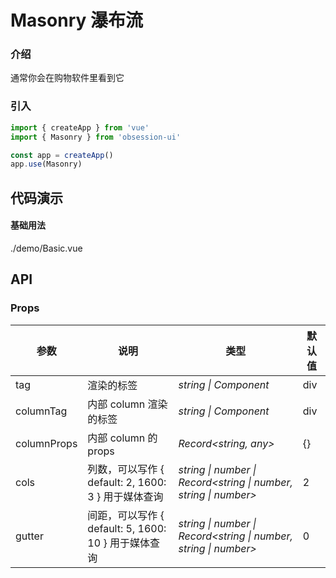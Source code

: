 # Masonry 瀑布流

### 介绍

通常你会在购物软件里看到它

### 引入

```js
import { createApp } from 'vue'
import { Masonry } from 'obsession-ui'

const app = createApp()
app.use(Masonry)
```

## 代码演示

#### 基础用法

<demo-code transform>./demo/Basic.vue</demo-code>

## API

### Props

| 参数      | 说明           | 类型                                                                | 默认值 |
| --------- | -------------- | ------------------------------------------------------------------- | ------ |
| tag      | 渲染的标签       | _string \| Component_          | div     |
| columnTag | 内部 column 渲染的标签 | _string \| Component_ | div |
| columnProps | 内部 column 的 props | _Record\<string, any\>_ | {} |
| cols | 列数，可以写作 { default: 2, 1600: 3 } 用于媒体查询 | _string \| number \| Record\<string \| number, string \| number\>_ | 2 |
| gutter | 间距，可以写作 { default: 5, 1600: 10 } 用于媒体查询 | _string \| number \| Record\<string \| number, string \| number\>_ | 0 |
